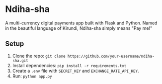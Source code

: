 # Ndiha-sha
A multi-currency digital payments app built with Flask and Python. Named in the beautiful language of Kirundi, Ndiha-sha simply means "Pay me!"

## Setup
1. Clone the repo: `git clone https://github.com/your-username/ndiha-sha.git`
2. Install dependencies: `pip install -r requirements.txt`
3. Create a `.env` file with `SECRET_KEY` and `EXCHANGE_RATE_API_KEY`.
4. Run: `python app.py`
